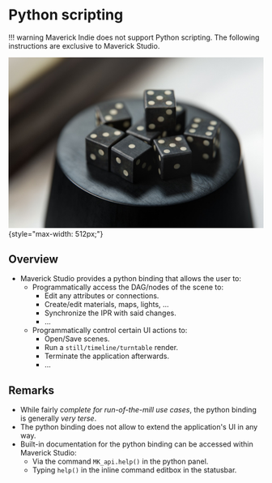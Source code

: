 # Python scripting

!!! warning
    Maverick Indie does not support Python scripting. The following instructions are exclusive to Maverick Studio.

![Python scripting in Maverick Studio](python_dice.png "Python scripting in Maverick Studio"){style="max-width: 512px;"}

## Overview

- Maverick Studio provides a python binding that allows the user to:
    - Programmatically access the DAG/nodes of the scene to:
        - Edit any attributes or connections.
        - Create/edit materials, maps, lights, ...
        - Synchronize the IPR with said changes.
        - ...
    - Programmatically control certain UI actions to:
        - Open/Save scenes.
        - Run a `still/timeline/turntable` render.
        - Terminate the application afterwards.
        - ...

## Remarks

- While fairly _complete for run-of-the-mill use cases_, the python binding is generally _very terse_.
- The python binding does not allow to extend the application's UI in any way.
- Built-in documentation for the python binding can be accessed within Maverick Studio:
    - Via the command `MK_api.help()` in the python panel.
    - Typing `help()` in the inline command editbox in the statusbar.
